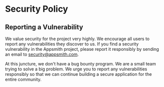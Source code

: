 # Security Policy

## Reporting a Vulnerability

We value security for the project very highly. We encourage all users to report any vulnerabilities they discover to us.
If you find a security vulnerability in the Appsmith project, please report it responsibly by sending an email to security@appsmith.com.

At this juncture, we don't have a bug bounty program. We are a small team trying to solve a big problem. We urge you to report any vulnerabilities responsibly
so that we can continue building a secure application for the entire community.
